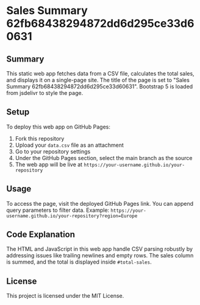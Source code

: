 # Sales Summary 62fb68438294872dd6d295ce33d60631

## Summary
This static web app fetches data from a CSV file, calculates the total sales, and displays it on a single-page site. The title of the page is set to "Sales Summary 62fb68438294872dd6d295ce33d60631". Bootstrap 5 is loaded from jsdelivr to style the page.

## Setup
To deploy this web app on GitHub Pages:
1. Fork this repository
2. Upload your `data.csv` file as an attachment
3. Go to your repository settings
4. Under the GitHub Pages section, select the main branch as the source
5. The web app will be live at `https://your-username.github.io/your-repository`

## Usage
To access the page, visit the deployed GitHub Pages link. You can append query parameters to filter data.
Example: `https://your-username.github.io/your-repository?region=Europe`

## Code Explanation
The HTML and JavaScript in this web app handle CSV parsing robustly by addressing issues like trailing newlines and empty rows. The sales column is summed, and the total is displayed inside `#total-sales`.

## License
This project is licensed under the MIT License.